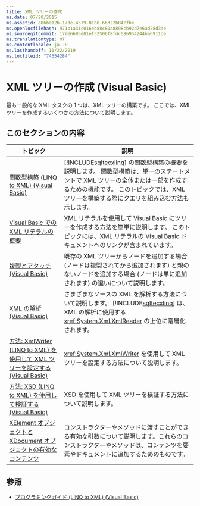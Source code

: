 ```yaml
---
title: XML ツリーの作成
ms.date: 07/20/2015
ms.assetid: e86ba12b-17de-4579-81bb-66322b84cfbe
ms.openlocfilehash: 971b1a31c016eb88c80a8898cb92d7e6ad28d34e
ms.sourcegitcommit: 17ee6605e01ef32506f8fdc686954244ba6911de
ms.translationtype: MT
ms.contentlocale: ja-JP
ms.lasthandoff: 11/22/2019
ms.locfileid: "74354284"
---
```

# <a name="creating-xml-trees-visual-basic"></a>XML ツリーの作成 (Visual Basic)
最も一般的な XML タスクの 1 つは、XML ツリーの構築です。 ここでは、XML ツリーを作成するいくつかの方法について説明します。  
  
## <a name="in-this-section"></a>このセクションの内容  
  
|トピック|説明|  
|-----------|-----------------|  
|[関数型構築 (LINQ to XML) (Visual Basic)](../../../../visual-basic/programming-guide/concepts/linq/functional-construction-linq-to-xml.md)|[!INCLUDE[sqltecxlinq](~/includes/sqltecxlinq-md.md)] の関数型構築の概要を説明します。 関数型構築は、単一のステートメントで XML ツリーの全体または一部を作成するための機能です。 このトピックでは、XML ツリーを構築する際にクエリを組み込む方法も示します。|  
|[Visual Basic での XML リテラルの概要](../../../../visual-basic/programming-guide/concepts/linq/introduction-to-xml-literals.md)|XML リテラルを使用して Visual Basic にツリーを作成する方法を簡単に説明します。 このトピックには、XML リテラルの Visual Basic ドキュメントへのリンクが含まれています。|  
|[複製とアタッチ (Visual Basic)](../../../../visual-basic/programming-guide/concepts/linq/cloning-vs-attaching.md)|既存の XML ツリーからノードを追加する場合 (ノードは複製されてから追加されます) と親のないノードを追加する場合 (ノードは単に追加されます) の違いについて説明します。|  
|[XML の解析 (Visual Basic)](../../../../visual-basic/programming-guide/concepts/linq/parsing-xml.md)|さまざまなソースの XML を解析する方法について説明します。 [!INCLUDE[sqltecxlinq](~/includes/sqltecxlinq-md.md)] は、XML の解析に使用する <xref:System.Xml.XmlReader> の上位に階層化されます。|  
|[方法: XmlWriter (LINQ to XML) を使用して XML ツリーを設定する (Visual Basic)](../../../../visual-basic/programming-guide/concepts/linq/how-to-populate-an-xml-tree-with-an-xmlwriter-linq-to-xml.md)|<xref:System.Xml.XmlWriter> を使用して XML ツリーを設定する方法について説明します。|  
|[方法: XSD (LINQ to XML) を使用して検証する (Visual Basic)](../../../../visual-basic/programming-guide/concepts/linq/how-to-validate-using-xsd-linq-to-xml.md)|XSD を使用して XML ツリーを検証する方法について説明します。|  
|[XElement オブジェクトと XDocument オブジェクトの有効なコンテンツ](../../../../visual-basic/programming-guide/concepts/linq/valid-content-of-xelement-and-xdocument-objects.md)|コンストラクターやメソッドに渡すことができる有効な引数について説明します。これらのコンストラクターやメソッドは、コンテンツを要素やドキュメントに追加するためのものです。|  
  
## <a name="see-also"></a>参照

- [プログラミングガイド (LINQ to XML) (Visual Basic)](../../../../visual-basic/programming-guide/concepts/linq/programming-guide-linq-to-xml.md)
